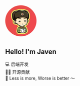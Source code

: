 # <img src="../../public/avatar.webp" alt="avatar.webp" style="border-radius: 50%; width: 100px; height: 100px;">

## Hello! I'm Javen

💻 后端开发  
🧑‍💻 开源贡献  
🌈 Less is more, Worse is better ～